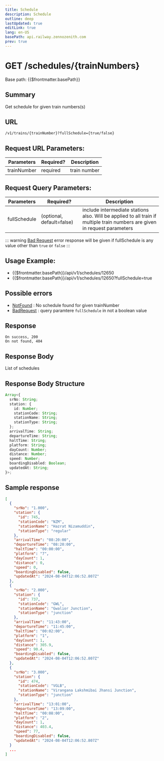 ```yaml
---
title: Schedule
description: Schedule
outline: deep
lastUpdated: true
editLink: true
lang: en-US
basePath: api.railway.zennozenith.com
prev: true
---
```


# GET /schedules/\{trainNumbers}

Base path: {{$frontmatter.basePath}}

## Summary

Get schedule for given train numbers(s)

## URL

`/v1/trains/{trainNumber}?fullSchedule={true/false}`

## Request URL Parameters:

| Parameters  | Required? | Description  |
| ----------- | --------- | ------------ |
| trainNumber | required  | train number |

## Request Query Parameters:

| Parameters   | Required?                 | Description                                                                                                                |
| ------------ | ------------------------- | -------------------------------------------------------------------------------------------------------------------------- |
| fullSchedule | (optional, default=false) | include intermediate stations also. Will be applied to all train if multiple train numbers are given in request parameters |

::: warning
[Bad Request](/errorcodes#BadRequest) error response will be given if fullSchedule is any value other than `true` or `false`
:::

## Usage Example:

- {{$frontmatter.basePath}}/api/v1/schedules/12650
- {{$frontmatter.basePath}}/api/v1/schedules/12650?fullSchedule=true

## Possible errors

- [NotFound](/errorcodes#NotFound) : No schedule found for given trainNumber
- [BadRequest](/errorcodes#BadRequest) : query paramtere `fullSchedule` in not a boolean value

## Response

    On success, 200
    On not found, 404

## Response Body

List of schedules

## Response Body Structure

```ts
Array<{
  srNo: String;
  station: {
    id: Number;
    stationCode: String;
    stationName: String;
    stationType: String;
  };
  arrivalTime: String;
  departureTime: String;
  haltTime: String;
  platform: String;
  dayCount: Number;
  distance: Number;
  speed: Number;
  boardingDisabled: Boolean;
  updatedAt: String;
}>;
```

## Sample response

```json
[
  {
    "srNo": "1.000",
    "station": {
      "id": 745,
      "stationCode": "NZM",
      "stationName": "Hazrat Nizamuddin",
      "stationType": "regular"
    },
    "arrivalTime": "08:20:00",
    "departureTime": "08:20:00",
    "haltTime": "00:00:00",
    "platform": "7",
    "dayCount": 1,
    "distance": 0,
    "speed": 0,
    "boardingDisabled": false,
    "updatedAt": "2024-08-04T12:06:52.807Z"
  },
  {
    "srNo": "2.000",
    "station": {
      "id": 737,
      "stationCode": "GWL",
      "stationName": "Gwalior Junction",
      "stationType": "junction"
    },
    "arrivalTime": "11:43:00",
    "departureTime": "11:45:00",
    "haltTime": "00:02:00",
    "platform": "1",
    "dayCount": 1,
    "distance": 305.9,
    "speed": 90.4,
    "boardingDisabled": false,
    "updatedAt": "2024-08-04T12:06:52.807Z"
  },
  {
    "srNo": "3.000",
    "station": {
      "id": 474,
      "stationCode": "VGLB",
      "stationName": "Virangana Lakshmibai Jhansi Junction",
      "stationType": "junction"
    },
    "arrivalTime": "13:01:00",
    "departureTime": "13:09:00",
    "haltTime": "00:08:00",
    "platform": "2",
    "dayCount": 1,
    "distance": 403.4,
    "speed": 77,
    "boardingDisabled": false,
    "updatedAt": "2024-08-04T12:06:52.807Z"
  }
  ...
]
```

